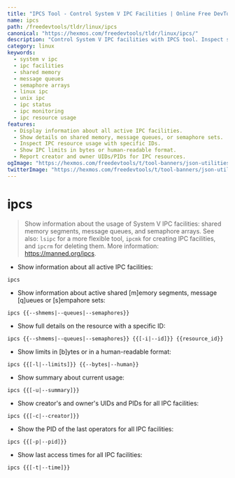```yaml
---
title: "IPCS Tool - Control System V IPC Facilities | Online Free DevTools by Hexmos"
name: ipcs
path: /freedevtools/tldr/linux/ipcs
canonical: "https://hexmos.com/freedevtools/tldr/linux/ipcs/"
description: "Control System V IPC facilities with IPCS tool. Inspect shared memory segments, message queues, and semaphore arrays. Free online tool, no registration required."
category: linux
keywords:
  - system v ipc
  - ipc facilities
  - shared memory
  - message queues
  - semaphore arrays
  - linux ipc
  - unix ipc
  - ipc status
  - ipc monitoring
  - ipc resource usage
features:
  - Display information about all active IPC facilities.
  - Show details on shared memory, message queues, or semaphore sets.
  - Inspect IPC resource usage with specific IDs.
  - Show IPC limits in bytes or human-readable format.
  - Report creator and owner UIDs/PIDs for IPC resources.
ogImage: "https://hexmos.com/freedevtools/t/tool-banners/json-utilities-banner.png"
twitterImage: "https://hexmos.com/freedevtools/t/tool-banners/json-utilities-banner.png"
---
```


# ipcs

> Show information about the usage of System V IPC facilities: shared memory segments, message queues, and semaphore arrays.
> See also: `lsipc` for a more flexible tool, `ipcmk` for creating IPC facilities, and `ipcrm` for deleting them.
> More information: <https://manned.org/ipcs>.

- Show information about all active IPC facilities:

`ipcs`

- Show information about active shared [m]emory segments, message [q]ueues or [s]empahore sets:

`ipcs {{--shmems|--queues|--semaphores}}`

- Show full details on the resource with a specific ID:

`ipcs {{--shmems|--queues|--semaphores}} {{[-i|--id]}} {{resource_id}}`

- Show limits in [b]ytes or in a human-readable format:

`ipcs {{[-l|--limits]}} {{--bytes|--human}}`

- Show summary about current usage:

`ipcs {{[-u|--summary]}}`

- Show creator's and owner's UIDs and PIDs for all IPC facilities:

`ipcs {{[-c|--creator]}}`

- Show the PID of the last operators for all IPC facilities:

`ipcs {{[-p|--pid]}}`

- Show last access times for all IPC facilities:

`ipcs {{[-t|--time]}}`
